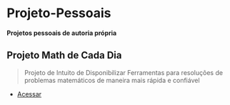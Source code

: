 # Projeto-Pessoais

__Projetos pessoais de autoria própria__

## Projeto Math de Cada Dia
> Projeto de Intuito de Disponibilizar Ferramentas para resoluções de problemas matemáticos de maneira mais rápida e confiável
* [Acessar](https://ezequiellsantos.github.io/Projetos/projeto-math/math.html)

